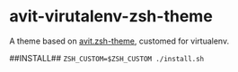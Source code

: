 # avit-virutalenv-zsh-theme

A theme based on [avit.zsh-theme](https://github.com/robbyrussell/oh-my-zsh/blob/master/themes/avit.zsh-theme),
customed for virtualenv.

##INSTALL## `ZSH_CUSTOM=$ZSH_CUSTOM ./install.sh`

